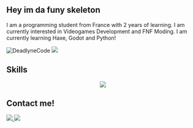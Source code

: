 ## Hey im da funy skeleton
I am a programming student from France with 2 years of learning. I am currently interested in Videogames Development and FNF Moding. I am currently learning Haxe, Godot and Python! 

<p align="left"> 
 <img src="https://img.shields.io/github/followers/DeadlyneCode?color=2396ED&label=Followers" alt="DeadlyneCode" />  
 <img src="https://img.shields.io/github/stars/DeadlyneCode?style=flat&color=2396ED" />  
</p>

## Skills 

<p align="center">
  <a href="https://skillicons.dev">
    <img src="https://skillicons.dev/icons?i=discord,github,godot,haxe,haxeflixel,py=13" />
  </a>
</p>

## Contact me! 

<p > 
 <a href="https://twitter.com/GamerJloor">
    <img src="https://skillicons.dev/icons?i=twitter" />
  </a>
 
  <a href="https://discord.gg/VseWbHCgRJ">
   <img src="https://skillicons.dev/icons?i=discord" />
  </a> 
</p>
